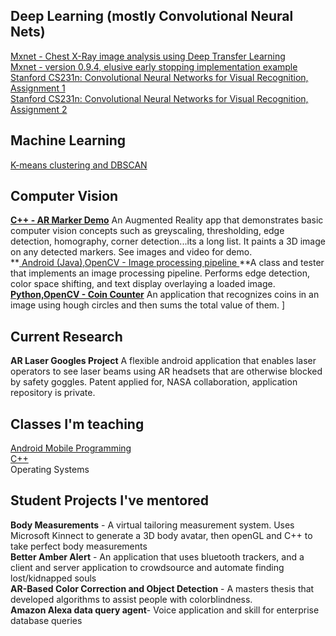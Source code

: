 ## Deep Learning (mostly Convolutional Neural Nets)
[ Mxnet - Chest X-Ray image analysis using Deep Transfer Learning]( https://github.com/kperkins411/MXNet-Chest-XRay-Evaluation)<BR>
[ Mxnet - version 0.9.4, elusive early stopping implementation example ]( https://github.com/kperkins411/MXNet_Demo_Early-Stopping)<BR>
[ Stanford CS231n: Convolutional Neural Networks for Visual Recognition, Assignment 1]( https://github.com/kperkins411/CS231n_Assign1)<BR>
[ Stanford CS231n: Convolutional Neural Networks for Visual Recognition, Assignment 2]( https://github.com/kperkins411/CS231n_Assign2)<BR>

## Machine Learning
[ K-means clustering and DBSCAN ]( https://github.com/kperkins411/Clustering_Demos)<BR>

## Computer Vision
**[ C++ - AR Marker Demo]( https://github.com/kperkins411/AR_Marker_Demo)** An Augmented Reality app that demonstrates basic computer vision concepts such as greyscaling, thresholding, edge detection, homography, corner detection...its a long list.  It paints a 3D image on any detected markers. See images and video for demo.<BR>
**[ Android (Java),OpenCV - Image processing pipeline ]( https://github.com/kperkins411/OpenCVEdgeTest)**A class and tester that implements an image processing pipeline. Performs edge detection, color space shifting, and text display overlaying a loaded image.  <BR>
**[ Python,OpenCV - Coin Counter]( https://github.com/kperkins411/Count-coins-using-OpenCV)** An application that recognizes coins in an image using hough circles and then sums the total value of them. ]<BR>

## Current Research
**AR Laser Googles Project**  A flexible android application that enables laser operators to see laser beams using AR headsets that are otherwise blocked by safety goggles. Patent applied for, NASA collaboration, application repository is private.

## Classes I'm teaching
[ Android Mobile Programming ](  https://cnuclasses.github.io/CPSC475)<BR>
[ C++ ]( https://cnuclasses.github.io/CPSC327)<BR>
Operating Systems

## Student Projects I've mentored 
**Body Measurements** - A virtual tailoring measurement system.  Uses Microsoft Kinnect to generate a 3D body avatar, then openGL and C++ to take perfect body measurements<br>
**Better Amber Alert** - An application that uses bluetooth trackers, and a client and server application to crowdsource and automate finding lost/kidnapped souls<br>
**AR-Based Color Correction and Object Detection** - A masters thesis that developed algorithms to assist people with colorblindness.  <BR>
**Amazon Alexa data query agent**- Voice application and skill for enterprise database queries<br>

